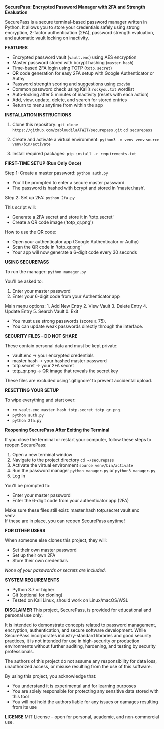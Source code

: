 **SecurePass: Encrypted Password Manager with 2FA and Strength Evaluation**

SecurePass is a secure terminal-based password manager written in Python. It allows you to store your credentials safely using strong encryption, 2-factor authentication (2FA), password strength evaluation, and automatic vault locking on inactivity.

**FEATURES**

- Encrypted password vault (`vault.enc`) using AES encryption
- Master password stored with bcrypt hashing (`master.hash`)
- Time-based 2FA login using TOTP (`totp.secret`)
- QR code generation for easy 2FA setup with Google Authenticator or Authy
- Password strength scoring and suggestions using `zxcvbn`
- Common password check using Kali’s `rockyou.txt` wordlist
- Auto-locking after 5 minutes of inactivity (resets with each action)
- Add, view, update, delete, and search for stored entries
- Return to menu anytime from within the app

**INSTALLATION INSTRUCTIONS**

1. Clone this repository:
   `git clone https://github.com/zabloudilaATWIT/securepass.git`
   `cd securepass`

4. Create and activate a virtual environment:
    `python3 -m venv venv`
    `source venv/bin/activate`

5. Install required packages:
    `pip install -r requirements.txt`

**FIRST-TIME SETUP (Run Only Once)**

Step 1: Create a master password:
    `python auth.py`

- You'll be prompted to enter a secure master password.
- The password is hashed with bcrypt and stored in 'master.hash'.

Step 2: Set up 2FA:
    `python 2fa.py`

This script will:
- Generate a 2FA secret and store it in 'totp.secret'
- Create a QR code image ('totp_qr.png')

How to use the QR code:
- Open your authenticator app (Google Authenticator or Authy)
- Scan the QR code in 'totp_qr.png'
- Your app will now generate a 6-digit code every 30 seconds

**USING SECUREPASS**

To run the manager:
    `python manager.py`

You'll be asked to:
1. Enter your master password
2. Enter your 6-digit code from your Authenticator app

Main menu options:
    1. Add New Entry
    2. View Vault
    3. Delete Entry
    4. Update Entry
    5. Search Vault
    0. Exit

- You must use strong passwords (score ≥ 75).
- You can update weak passwords directly through the interface.

**SECURITY FILES – DO NOT SHARE**

These contain personal data and must be kept private:
- vault.enc       → your encrypted credentials
- master.hash     → your hashed master password
- totp.secret     → your 2FA secret
- totp_qr.png     → QR image that reveals the secret key

These files are excluded using '.gitignore' to prevent accidental upload.

**RESETTING YOUR SETUP**

To wipe everything and start over:
- `rm vault.enc master.hash totp.secret totp_qr.png`
- `python auth.py`
- `python 2fa.py`



**Reopening SecurePass After Exiting the Terminal**

If you close the terminal or restart your computer, follow these steps to reopen SecurePass:
1. Open a new terminal window
2. Navigate to the project directory
    `cd ~/securepass`
3. Activate the virtual environment
    `source venv/bin/activate`
4. Run the password manager
    `python manager.py` or `python3 manager.py`
5. Log in

You'll be prompted to:
- Enter your master password
- Enter the 6-digit code from your authenticator app (2FA)
  
Make sure these files still exist:
    master.hash
    totp.secret 
    vault.enc      
    venv           
If these are in place, you can reopen SecurePass anytime!

**FOR OTHER USERS**

When someone else clones this project, they will:
- Set their own master password
- Set up their own 2FA
- Store their own credentials

*None of your passwords or secrets are included.*

**SYSTEM REQUIREMENTS**
- Python 3.7 or higher
- Git (optional for cloning)
- Tested on Kali Linux, should work on Linux/macOS/WSL

**DISCLAIMER**
This project, SecurePass, is provided for educational and personal use only.

It is intended to demonstrate concepts related to password management, encryption, authentication, and secure software development. While SecurePass incorporates industry-standard libraries and good security practices, it is not intended for use in high-security or production environments without further auditing, hardening, and testing by security professionals.

The authors of this project do not assume any responsibility for data loss, unauthorized access, or misuse resulting from the use of this software.

By using this project, you acknowledge that:
- You understand it is experimental and for learning purposes
- You are solely responsible for protecting any sensitive data stored with this tool
- You will not hold the authors liable for any issues or damages resulting from its use

**LICENSE**
MIT License – open for personal, academic, and non-commercial use.
